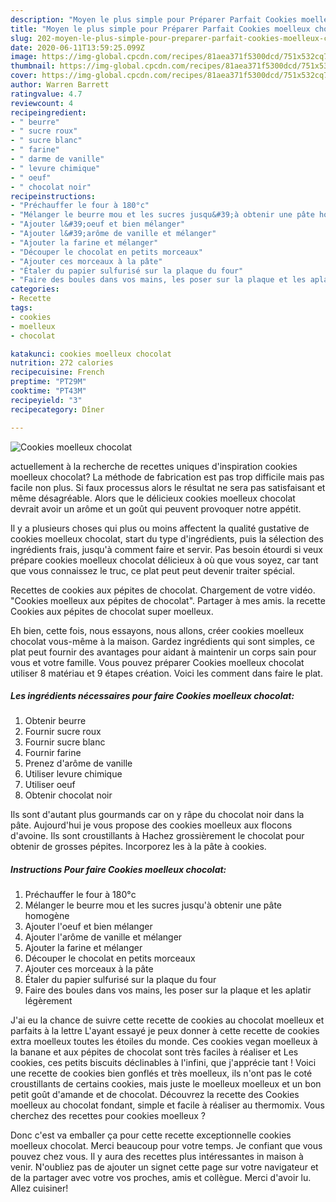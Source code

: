 ```yaml
---
description: "Moyen le plus simple pour Préparer Parfait Cookies moelleux chocolat"
title: "Moyen le plus simple pour Préparer Parfait Cookies moelleux chocolat"
slug: 202-moyen-le-plus-simple-pour-preparer-parfait-cookies-moelleux-chocolat
date: 2020-06-11T13:59:25.099Z
image: https://img-global.cpcdn.com/recipes/81aea371f5300dcd/751x532cq70/cookies-moelleux-chocolat-photo-principale-de-la-recette.jpg
thumbnail: https://img-global.cpcdn.com/recipes/81aea371f5300dcd/751x532cq70/cookies-moelleux-chocolat-photo-principale-de-la-recette.jpg
cover: https://img-global.cpcdn.com/recipes/81aea371f5300dcd/751x532cq70/cookies-moelleux-chocolat-photo-principale-de-la-recette.jpg
author: Warren Barrett
ratingvalue: 4.7
reviewcount: 4
recipeingredient:
- " beurre"
- " sucre roux"
- " sucre blanc"
- " farine"
- " darme de vanille"
- " levure chimique"
- " oeuf"
- " chocolat noir"
recipeinstructions:
- "Préchauffer le four à 180°c"
- "Mélanger le beurre mou et les sucres jusqu&#39;à obtenir une pâte homogène"
- "Ajouter l&#39;oeuf et bien mélanger"
- "Ajouter l&#39;arôme de vanille et mélanger"
- "Ajouter la farine et mélanger"
- "Découper le chocolat en petits morceaux"
- "Ajouter ces morceaux à la pâte"
- "Étaler du papier sulfurisé sur la plaque du four"
- "Faire des boules dans vos mains, les poser sur la plaque et les aplatir légèrement"
categories:
- Recette
tags:
- cookies
- moelleux
- chocolat

katakunci: cookies moelleux chocolat 
nutrition: 272 calories
recipecuisine: French
preptime: "PT29M"
cooktime: "PT43M"
recipeyield: "3"
recipecategory: Dîner

---
```



![Cookies moelleux chocolat](https://img-global.cpcdn.com/recipes/81aea371f5300dcd/751x532cq70/cookies-moelleux-chocolat-photo-principale-de-la-recette.jpg)

actuellement à la recherche de recettes uniques d'inspiration cookies moelleux chocolat? La méthode de fabrication est pas trop difficile mais pas facile non plus. Si faux processus alors le résultat ne sera pas satisfaisant et même désagréable. Alors que le délicieux cookies moelleux chocolat devrait avoir un arôme et un goût qui peuvent provoquer notre appétit.

Il y a plusieurs choses qui plus ou moins affectent la qualité gustative de cookies moelleux chocolat, start du type d'ingrédients, puis la sélection des ingrédients frais, jusqu'à comment faire et servir. Pas besoin étourdi si veux prépare cookies moelleux chocolat délicieux à où que vous soyez, car tant que vous connaissez le truc, ce plat peut peut devenir traiter spécial.

Recettes de cookies aux pépites de chocolat. Chargement de votre vidéo. &#34;Cookies moelleux aux pépites de chocolat&#34;. Partager à mes amis. la recette Cookies aux pépites de chocolat super moelleux.


Eh bien, cette fois, nous essayons, nous allons, créer cookies moelleux chocolat vous-même à la maison. Gardez ingrédients qui sont simples, ce plat peut fournir des avantages pour aidant à maintenir un corps sain pour vous et votre famille. Vous pouvez préparer Cookies moelleux chocolat utiliser 8 matériau et 9 étapes création. Voici les comment dans faire le plat.

<!--inarticleads1-->

##### Les ingrédients nécessaires pour faire Cookies moelleux chocolat:

1. Obtenir  beurre
1. Fournir  sucre roux
1. Fournir  sucre blanc
1. Fournir  farine
1. Prenez  d&#39;arôme de vanille
1. Utiliser  levure chimique
1. Utiliser  oeuf
1. Obtenir  chocolat noir


Ils sont d&#39;autant plus gourmands car on y râpe du chocolat noir dans la pâte. Aujourd&#39;hui je vous propose des cookies moelleux aux flocons d&#39;avoine. Ils sont croustillants à Hachez grossièrement le chocolat pour obtenir de grosses pépites. Incorporez les à la pâte à cookies. 

<!--inarticleads2-->

##### Instructions Pour faire Cookies moelleux chocolat:

1. Préchauffer le four à 180°c
1. Mélanger le beurre mou et les sucres jusqu&#39;à obtenir une pâte homogène
1. Ajouter l&#39;oeuf et bien mélanger
1. Ajouter l&#39;arôme de vanille et mélanger
1. Ajouter la farine et mélanger
1. Découper le chocolat en petits morceaux
1. Ajouter ces morceaux à la pâte
1. Étaler du papier sulfurisé sur la plaque du four
1. Faire des boules dans vos mains, les poser sur la plaque et les aplatir légèrement


J&#39;ai eu la chance de suivre cette recette de cookies au chocolat moelleux et parfaits à la lettre L&#39;ayant essayé je peux donner à cette recette de cookies extra moelleux toutes les étoiles du monde. Ces cookies vegan moelleux à la banane et aux pépites de chocolat sont très faciles à réaliser et Les cookies, ces petits biscuits déclinables à l&#39;infini, que j&#39;apprécie tant ! Voici une recette de cookies bien gonflés et très moelleux, ils n&#39;ont pas le coté croustillants de certains cookies, mais juste le moelleux moelleux et un bon petit goût d&#39;amande et de chocolat. Découvrez la recette des Cookies moelleux au chocolat fondant, simple et facile à réaliser au thermomix. Vous cherchez des recettes pour cookies moelleux ? 


Donc c'est va emballer ça pour cette recette exceptionnelle cookies moelleux chocolat. Merci beaucoup pour votre temps. Je confiant que vous pouvez chez vous. Il y aura des recettes plus  intéressantes in maison à venir. N'oubliez pas de ajouter un signet cette page sur votre navigateur et de la partager avec votre vos proches, amis et collègue. Merci d'avoir lu. Allez cuisiner!
